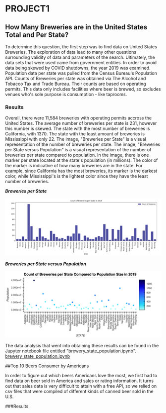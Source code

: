 # PROJECT1
## How Many Breweries are in the United States Total and Per State? 

To determine this question, the first step was to find data on United States Breweries. The exploration of data lead to many other questions surrounding validity of data and parameters of the search. Ultimately, the data sets that were used came from government entities. In order to avoid data being skewed by COVID shutdowns, the year 2019 was examined. Population data per state was pulled from the Census Bureau's Population API. Counts of Breweries per state was obtained via The Alcohol and Tobacco Tax and Trade Bureau. Their counts are based on operating permits. This data only includes facilities where beer is brewed, so excludes venues who's sole purpose is consumption - like taprooms. 

### Results

Overall, there were 11,584 breweries with operating permits accross the United States. The average number of breweries per state is 231, however this number is skewed. The state with the most number of breweries is California, with 1370. The state with the least amount of breweries is Mississippi with only 22. The image, "Breweries per State" is a visual representation of the number of breweries per state. The image, "Breweries per State versus Population" is a visual representation of the number of breweries per state compared to population. In the image, there is one marker per state located at the state's population (in millions). The color of the marker is indicative of how many breweries are in the state. For example, since California has the most breweries, its marker is the darkest color, while Mississippi's is the lightest color since they have the least number of breweries. 

***Breweries per State***

![This is a bar graph representing the number of breweries per state.](https://github.com/matheus-g-a/PROJECT1/blob/b1c76f4f8873b6b84ebe898292d1b75abf1e0db4/Brew_Count.png)

***Breweries per State versus Population***

![This image contains markers located at population counts per state with colors of the markers representing the count of breweries per state.](https://github.com/matheus-g-a/PROJECT1/blob/b1c76f4f8873b6b84ebe898292d1b75abf1e0db4/breweries_pop_scatter_2019.png)


The data analysis that went into obtaining these results can be found in the Jupyter notebook file entitled "brewery_state_population.ipynb". [brewery_state_population.ipynb](https://github.com/matheus-g-a/PROJECT1/blob/b1c76f4f8873b6b84ebe898292d1b75abf1e0db4/brewery_state_population.ipynb)

##Top 10 Beers Consumer by Americans

In order to figure out which beers Americans love the most, we first had to find data on beer sold in America and sales or rating information. It turns out that sales data is very difficult to attain with a free API, so we relied on csv files that were compiled of different kinds of canned beer sold in the U.S.

###Results

